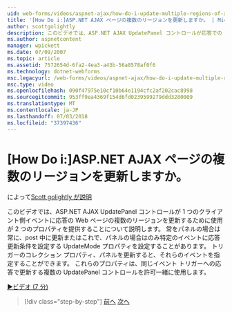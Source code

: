```yaml
---
uid: web-forms/videos/aspnet-ajax/how-do-i-update-multiple-regions-of-a-page-with-aspnet-ajax
title: '[How Do i:]ASP.NET AJAX ページの複数のリージョンを更新しますか。 | Microsoft Docs'
author: scottgolightly
description: このビデオでは、ASP.NET AJAX UpdatePanel コントロールが応答での Web ページの複数のリージョンを更新するために使用が 2 つのプロパティを提供することについて説明します.
ms.author: aspnetcontent
manager: wpickett
ms.date: 07/09/2007
ms.topic: article
ms.assetid: 7572654d-6fa2-4ea3-a43b-56a8578af0f6
ms.technology: dotnet-webforms
msc.legacyurl: /web-forms/videos/aspnet-ajax/how-do-i-update-multiple-regions-of-a-page-with-aspnet-ajax
msc.type: video
ms.openlocfilehash: 090f47975e10cf10b64e1194cfc2af202cac8998
ms.sourcegitcommit: 953ff9ea4369f154d6fd0239599279ddd3280009
ms.translationtype: MT
ms.contentlocale: ja-JP
ms.lasthandoff: 07/03/2018
ms.locfileid: "37397436"
---
```

<a name="how-do-i-update-multiple-regions-of-a-page-with-aspnet-ajax"></a>[How Do i:]ASP.NET AJAX ページの複数のリージョンを更新しますか。
====================
によって[Scott golightly が説明](https://github.com/scottgolightly)

このビデオでは、ASP.NET AJAX UpdatePanel コントロールが 1 つのクライアント側イベントに応答の Web ページの複数のリージョンを更新するために使用が 2 つのプロパティを提供することについて説明します。 常をパネルの場合は常に、post 中に更新またはこれで、パネルの場合はのみ特定のイベントに応答更新条件を設定する UpdateMode プロパティを設定することがあります。 トリガーのコレクション プロパティ、パネルを更新すると、それらのイベントを指定することができます。 これらのプロパティは、同じイベント トリガーへの応答で更新する複数の UpdatePanel コントロールを許可一緒に使用します。

[&#9654;ビデオ (7 分)](https://channel9.msdn.com/Blogs/ASP-NET-Site-Videos/how-do-i-update-multiple-regions-of-a-page-with-aspnet-ajax)

> [!div class="step-by-step"]
> [前へ](how-do-i-implement-the-ajax-after-processing-pattern.md)
> [次へ](how-do-i-choose-between-methods-of-ajax-page-updates.md)
